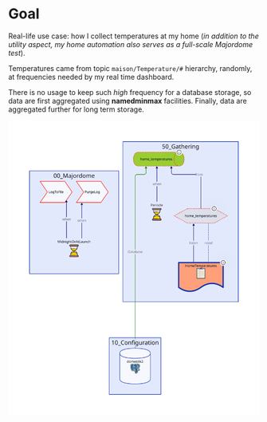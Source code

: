 # Goal
Real-life use case: how I collect temperatures at my home 
(*in addition to the utility aspect, my home automation also serves as a full-scale Majordome test*).

Temperatures came from topic `maison/Temperature/#` hierarchy, randomly, at frequencies needed by my real time dashboard.

There is no usage to keep such *high* frequency for a database storage, so data are first aggregated using **namedminmax** facilities.
Finally, data are aggregated further for long term storage.


![Objects in this example](Diagram.svg)
